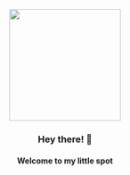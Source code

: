 <div id="header" align="center">
  <img src="https://media1.giphy.com/media/v1.Y2lkPTc5MGI3NjExaHQ3cGQzZmxyNW5zM25yOTg5bWY1Y2dhb2VkbDZ0OXd4Z3N2M2F4bSZlcD12MV9pbnRlcm5hbF9naWZfYnlfaWQmY3Q9cw/jQzFUZrBsZ6wse4RH1/giphy.gif" width="200"/>
  <h3>
    Hey there! 👋 <br>
  </h3>
  <h4>Welcome to my little spot </h4>
</div>
